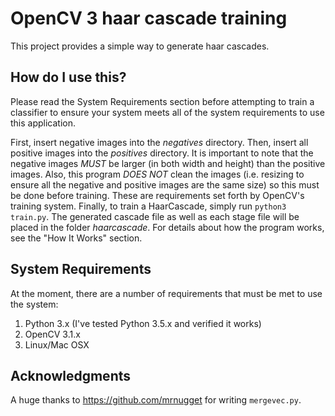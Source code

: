# OpenCV 3 haar cascade training

This project provides a simple way to generate haar cascades.

## How do I use this?

Please read the System Requirements section before attempting to train a classifier to ensure your system meets all of the system requirements to use this application.

First, insert negative images into the *negatives* directory. Then, insert all positive images into the *positives* directory. It is important to note that the negative images *MUST* be larger (in both width and height) than the positive images. Also, this program *DOES NOT* clean the images (i.e. resizing to ensure all the negative and positive images are the same size) so this must be done before training. These are requirements set forth by OpenCV's training system. Finally, to train a HaarCascade, simply run ```python3 train.py```. The generated cascade file as well as each stage file will be placed in the folder *haarcascade*. For details about how the program works, see the "How It Works" section.

## System Requirements

At the moment, there are a number of requirements that must be met to use the system:

1. Python 3.x (I've tested Python 3.5.x and verified it works)
2. OpenCV 3.1.x
3. Linux/Mac OSX

## Acknowledgments

A huge thanks to https://github.com/mrnugget for writing ```mergevec.py```.
